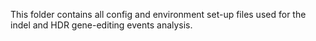 This folder contains all config and environment set-up files used for the indel and HDR gene-editing events analysis.
